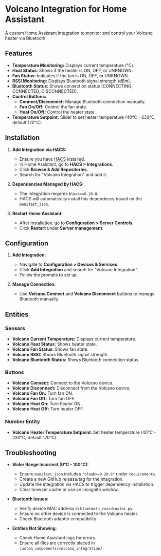 # Volcano Integration for Home Assistant

A custom Home Assistant integration to monitor and control your Volcano heater via Bluetooth.

## Features

- **Temperature Monitoring:** Displays current temperature (°C).
- **Heat Status:** Shows if the heater is ON, OFF, or UNKNOWN.
- **Fan Status:** Indicates if the fan is ON, OFF, or UNKNOWN.
- **RSSI Monitoring:** Displays Bluetooth signal strength (dBm).
- **Bluetooth Status:** Shows connection status (CONNECTING, CONNECTED, DISCONNECTED).
- **Control Buttons:**
  - **Connect/Disconnect:** Manage Bluetooth connection manually.
  - **Fan On/Off:** Control the fan state.
  - **Heat On/Off:** Control the heater state.
- **Temperature Setpoint:** Slider to set heater temperature (40°C - 230°C, default 170°C).

## Installation

1. **Add Integration via HACS:**
   - Ensure you have [HACS](https://hacs.xyz/) installed.
   - In Home Assistant, go to **HACS > Integrations**.
   - Click **Browse & Add Repositories**.
   - Search for "Volcano Integration" and add it.

2. **Dependencies Managed by HACS:**
   - The integration requires `bleak>=0.20.0`.
   - HACS will automatically install this dependency based on the `manifest.json`.

3. **Restart Home Assistant:**
   - After installation, go to **Configuration > Server Controls**.
   - Click **Restart** under **Server management**.

## Configuration

1. **Add Integration:**
   - Navigate to **Configuration > Devices & Services**.
   - Click **Add Integration** and search for "Volcano Integration".
   - Follow the prompts to set up.

2. **Manage Connection:**
   - Use **Volcano Connect** and **Volcano Disconnect** buttons to manage Bluetooth manually.

## Entities

### Sensors

- **Volcano Current Temperature:** Displays current temperature.
- **Volcano Heat Status:** Shows heater state.
- **Volcano Fan Status:** Shows fan state.
- **Volcano RSSI:** Shows Bluetooth signal strength.
- **Volcano Bluetooth Status:** Shows Bluetooth connection status.

### Buttons

- **Volcano Connect:** Connect to the Volcano device.
- **Volcano Disconnect:** Disconnect from the Volcano device.
- **Volcano Fan On:** Turn fan ON.
- **Volcano Fan Off:** Turn fan OFF.
- **Volcano Heat On:** Turn heater ON.
- **Volcano Heat Off:** Turn heater OFF.

### Number Entity

- **Volcano Heater Temperature Setpoint:** Set heater temperature (40°C - 230°C, default 170°C).

## Troubleshooting

- **Slider Range Incorrect (0°C - 100°C):**
  - Ensure `manifest.json` includes `"bleak>=0.20.0"` under `requirements`.
  - Create a new GitHub release/tag for the integration.
  - Update the integration via HACS to trigger dependency installation.
  - Clear browser cache or use an incognito window.

- **Bluetooth Issues:**
  - Verify device MAC address in `bluetooth_coordinator.py`.
  - Ensure no other device is connected to the Volcano heater.
  - Check Bluetooth adapter compatibility.

- **Entities Not Showing:**
  - Check Home Assistant logs for errors.
  - Ensure all files are correctly placed in `custom_components/volcano_integration/`.

